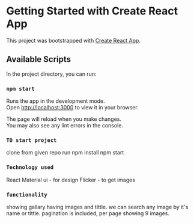 # Getting Started with Create React App

This project was bootstrapped with [Create React App](https://github.com/facebook/create-react-app).

## Available Scripts

In the project directory, you can run:

### `npm start`

Runs the app in the development mode.\
Open [http://localhost:3000](http://localhost:3000) to view it in your browser.

The page will reload when you make changes.\
You may also see any lint errors in the console.

### `TO start project`

clone from given repo
run npm install
npm start

### `Technology used`

React
Material ui - for design
Flicker - to get images

### `functionality`

showing gallary having images and tittle.
we can search any image by it's name or tittle.
pagination is included, per page showing 9 images.
